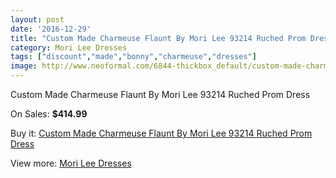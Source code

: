 ```yaml
---
layout: post
date: '2016-12-29'
title: "Custom Made Charmeuse Flaunt By Mori Lee 93214 Ruched Prom Dress"
category: Mori Lee Dresses
tags: ["discount","made","bonny","charmeuse","dresses"]
image: http://www.neoformal.com/6844-thickbox_default/custom-made-charmeuse-flaunt-by-mori-lee-93214-ruched-prom-dress.jpg
---
```

Custom Made Charmeuse Flaunt By Mori Lee 93214 Ruched Prom Dress

On Sales: **$414.99**
<a href="https://www.neoformal.com/en/mori-lee-dresses/2463-custom-made-charmeuse-flaunt-by-mori-lee-93214-ruched-prom-dress.html"><amp-img layout="responsive" width="600" height="600" src="//www.neoformal.com/6844-thickbox_default/custom-made-charmeuse-flaunt-by-mori-lee-93214-ruched-prom-dress.jpg" alt="Custom Made Charmeuse Flaunt By Mori Lee 93214 Ruched Prom Dress 0" /></a>
<a href="https://www.neoformal.com/en/mori-lee-dresses/2463-custom-made-charmeuse-flaunt-by-mori-lee-93214-ruched-prom-dress.html"><amp-img layout="responsive" width="600" height="600" src="//www.neoformal.com/6845-thickbox_default/custom-made-charmeuse-flaunt-by-mori-lee-93214-ruched-prom-dress.jpg" alt="Custom Made Charmeuse Flaunt By Mori Lee 93214 Ruched Prom Dress 1" /></a>
<a href="https://www.neoformal.com/en/mori-lee-dresses/2463-custom-made-charmeuse-flaunt-by-mori-lee-93214-ruched-prom-dress.html"><amp-img layout="responsive" width="600" height="600" src="//www.neoformal.com/6846-thickbox_default/custom-made-charmeuse-flaunt-by-mori-lee-93214-ruched-prom-dress.jpg" alt="Custom Made Charmeuse Flaunt By Mori Lee 93214 Ruched Prom Dress 2" /></a>
<a href="https://www.neoformal.com/en/mori-lee-dresses/2463-custom-made-charmeuse-flaunt-by-mori-lee-93214-ruched-prom-dress.html"><amp-img layout="responsive" width="600" height="600" src="//www.neoformal.com/6847-thickbox_default/custom-made-charmeuse-flaunt-by-mori-lee-93214-ruched-prom-dress.jpg" alt="Custom Made Charmeuse Flaunt By Mori Lee 93214 Ruched Prom Dress 3" /></a>

Buy it: [Custom Made Charmeuse Flaunt By Mori Lee 93214 Ruched Prom Dress](https://www.neoformal.com/en/mori-lee-dresses/2463-custom-made-charmeuse-flaunt-by-mori-lee-93214-ruched-prom-dress.html "Custom Made Charmeuse Flaunt By Mori Lee 93214 Ruched Prom Dress")

View more: [Mori Lee Dresses](https://www.neoformal.com/en/22-mori-lee-dresses "Mori Lee Dresses")